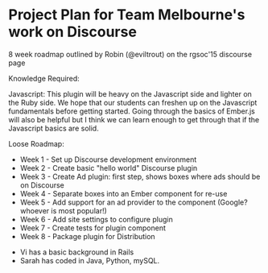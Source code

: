 # Project Plan for Team Melbourne's work on Discourse
 8 week roadmap outlined by Robin (@eviltrout) on the rgsoc'15 discourse page

Knowledge Required:

Javascript: This plugin will be heavy on the Javascript side and lighter on the Ruby side. We hope that our students can freshen up on the Javascript fundamentals before getting started. Going through the basics of Ember.js will also be helpful but I think we can learn enough to get through that if the Javascript basics are solid.

Loose Roadmap:

- Week 1 - Set up Discourse development environment
- Week 2 - Create basic "hello world" Discourse plugin
- Week 3 - Create Ad plugin: first step, shows boxes where ads should be on Discourse
- Week 4 - Separate boxes into an Ember component for re-use
- Week 5 - Add support for an ad provider to the component (Google? whoever is most popular!)
- Week 6 - Add site settings to configure plugin
- Week 7 - Create tests for plugin component
- Week 8 - Package plugin for Distribution

* Vi has a basic background in Rails
* Sarah has coded in Java, Python, mySQL.
